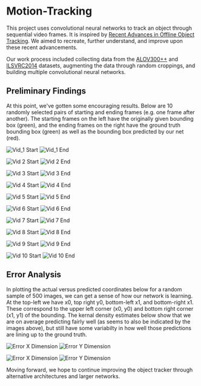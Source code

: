 # Motion-Tracking

This project uses convolutional neural networks to track an object through sequential video frames.  It is
inspired by [Recent Advances in Offline Object Tracking](http://arxiv.org/pdf/1604.01802v1.pdf). We aimed to recreate, further understand, and improve upon these recent advancements.

Our work process included collecting data from the [ALOV300++](http://www.alov300.org/) and [ILSVRC2014](http://www.image-net.org/challenges/LSVRC/2014/) datasets, augmenting the data through random croppings, and building multiple convolutional neural networks.

## Preliminary Findings

At this point, we've gotten some encouraging results. Below are 10 randomly selected pairs of starting and ending frames (e.g. one frame after another). The starting frames on the left have the originally given bounding box (green), and the ending frames on the right have the ground truth bounding box (green) as well as the bounding box predicted by our net (red).

![Vid_1 Start](./readme_imgs/start_1.jpg)
![Vid_1 End](./readme_imgs/end_1.jpg)

![Vid 2 Start](./readme_imgs/start_21.jpg)
![Vid 2 End](./readme_imgs/end_21.jpg)

![Vid 3 Start](./readme_imgs/start_41.jpg)
![Vid 3 End](./readme_imgs/end_41.jpg)

![Vid 4 Start](./readme_imgs/start_61.jpg)
![Vid 4 End](./readme_imgs/end_61.jpg)

![Vid 5 Start](./readme_imgs/start_81.jpg)
![Vid 5 End](./readme_imgs/end_81.jpg)

![Vid 6 Start](./readme_imgs/start_108.jpg)
![Vid 6 End](./readme_imgs/end_108.jpg)

![Vid 7 Start](./readme_imgs/start_121.jpg)
![Vid 7 End](./readme_imgs/end_121.jpg)

![Vid 8 Start](./readme_imgs/start_141.jpg)
![Vid 8 End](./readme_imgs/end_141.jpg)

![Vid 9 Start](./readme_imgs/start_161.jpg)
![Vid 9 End](./readme_imgs/end_161.jpg)

![Vid 10 Start](./readme_imgs/start_181.jpg)
![Vid 10 End](./readme_imgs/end_181.jpg)


## Error Analysis

In plotting the actual versus predicted coordinates below for a random sample of 500 images, we can get a sense of how our network is learning. At the top-left we have x0, top right y0, bottom-left x1, and bottom-right x1. These correspond to the upper left corner (x0, y0) and bottom right corner (x1, y1) of the bounding. The kernal density estimates below show that we are on average predicting fairly well (as seems to also be indicated by the images above), but still have some variabilty in how well those predictions are lining up to the ground truth. 


![Error X Dimension](./readme_imgs/x0.png)
![Error Y Dimension](./readme_imgs/y0.png)

![Error X Dimension](./readme_imgs/x1.png)
![Error Y Dimension](./readme_imgs/y1.png)

Moving forward, we hope to continue improving the object tracker through alternative architectures and larger networks.

